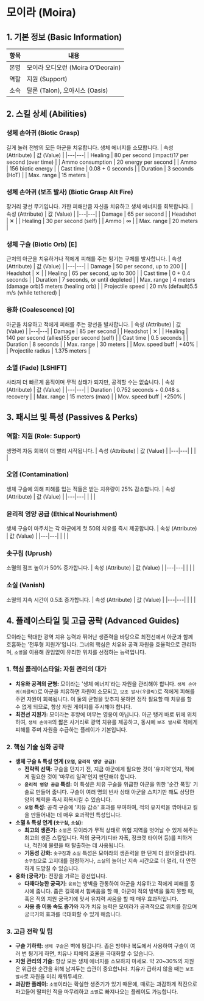# 모이라 (Moira)

## 1. 기본 정보 (Basic Information)

| 항목 | 내용                              |
| ---- | --------------------------------- |
| 본명 | 모이라 오디오런 (Moira O'Deorain) |
| 역할 | 지원 (Support)                    |
| 소속 | 탈론 (Talon), 오아시스 (Oasis)    |

## 2. 스킬 상세 (Abilities)

### 생체 손아귀 (Biotic Grasp)

길게 눌러 전방의 모든 아군을 치유합니다. 생체 에너지를 소모합니다.
| 속성 (Attribute) | 값 (Value) |
|---|---|
| Healing | 80 per second (impact)17 per second (over time) |
| Ammo consumption | 20 energy per second |
| Ammo | 156 biotic energy |
| Cast time | 0.08 + 0 seconds |
| Duration | 3 seconds (HoT) |
| Max. range | 15 meters |

### 생체 손아귀 (보조 발사) (Biotic Grasp Alt Fire)

장거리 광선 무기입니다. 가한 피해만큼 자신을 치유하고 생체 에너지를 회복합니다.
| 속성 (Attribute) | 값 (Value) |
|---|---|
| Damage | 65 per second |
| Headshot | ✕ |
| Healing | 30 per second (self) |
| Ammo | ∞ |
| Max. range | 20 meters |

### 생체 구슬 (Biotic Orb) [E]

근처의 아군을 치유하거나 적에게 피해를 주는 튕기는 구체를 발사합니다.
| 속성 (Attribute) | 값 (Value) |
|---|---|
| Damage | 50 per second, up to 200 |
| Headshot | ✕ |
| Healing | 65 per second, up to 300 |
| Cast time | 0 + 0.4 seconds |
| Duration | 7 seconds, or until depleted |
| Max. range | 4 meters (damage orb)5 meters (healing orb) |
| Projectile speed | 20 m/s (default)5.5 m/s (while tethered) |

### 융화 (Coalescence) [Q]

아군을 치유하고 적에게 피해를 주는 광선을 발사합니다.
| 속성 (Attribute) | 값 (Value) |
|---|---|
| Damage | 85 per second |
| Headshot | ✕ |
| Healing | 140 per second (allies)55 per second (self) |
| Cast time | 0.5 seconds |
| Duration | 8 seconds |
| Max. range | 30 meters |
| Mov. speed buff | +40% |
| Projectile radius | 1.375 meters |

### 소멸 (Fade) [LSHIFT]

사라져 더 빠르게 움직이며 무적 상태가 되지만, 공격할 수는 없습니다.
| 속성 (Attribute) | 값 (Value) |
|---|---|
| Duration | 0.752 seconds + 0.048 s. recovery |
| Max. range | 15 meters (max) |
| Mov. speed buff | +250% |

## 3. 패시브 및 특성 (Passives & Perks)

### 역할: 지원 (Role: Support)

생명력 자동 회복이 더 빨리 시작됩니다.
| 속성 (Attribute) | 값 (Value) |
|---|---|
| | |

### 오염 (Contamination)

생체 구슬에 의해 피해를 입는 적들은 받는 치유량이 25% 감소합니다.
| 속성 (Attribute) | 값 (Value) |
|---|---|
| | |

### 윤리적 영양 공급 (Ethical Nourishment)

생체 구슬이 마주치는 각 아군에게 첫 50의 치유를 즉시 제공합니다.
| 속성 (Attribute) | 값 (Value) |
|---|---|
| | |

### 솟구침 (Uprush)

소멸의 점프 높이가 50% 증가합니다.
| 속성 (Attribute) | 값 (Value) |
|---|---|
| | |

### 소실 (Vanish)

소멸의 지속 시간이 0.5초 증가합니다.
| 속성 (Attribute) | 값 (Value) |
|---|---|
| | |

## 4. 플레이스타일 및 고급 공략 (Advanced Guides)

모이라는 막대한 광역 치유 능력과 뛰어난 생존력을 바탕으로 최전선에서 아군과 함께 호흡하는 '전투형 지원가'입니다. 그녀의 핵심은 치유와 공격 자원을 효율적으로 관리하며, `소멸`을 이용해 끊임없이 유리한 위치를 선점하는 능력입니다.

### **1. 핵심 플레이스타일: 자원 관리의 대가**

- **치유와 공격의 균형:** 모이라는 '생체 에너지'라는 자원을 관리해야 합니다. `생체 손아귀(좌클릭)`로 아군을 치유하면 자원이 소모되고, `보조 발사(우클릭)`로 적에게 피해를 주면 자원이 회복됩니다. 이 둘의 균형을 맞추지 못하면 정작 필요할 때 치유를 할 수 없게 되므로, 항상 자원 게이지를 주시해야 합니다.
- **최전선 지원가:** 모이라는 후방에 머무는 영웅이 아닙니다. 아군 탱커 바로 뒤에 위치하여, `생체 손아귀`의 짧은 사거리로 광역 치유를 제공하고, 동시에 `보조 발사`로 적에게 피해를 주며 자원을 수급하는 플레이가 기본입니다.

### **2. 핵심 기술 심화 공략**

- **생체 구슬 & 특성 연계 (`오염`, `윤리적 영양 공급`):**
  - **전략적 선택:** 구슬을 던지기 전, 지금 아군에게 필요한 것이 '유지력'인지, 적에게 필요한 것이 '마무리 일격'인지 판단해야 합니다.
  - **`윤리적 영양 공급` 특성:** 이 특성은 치유 구슬을 위급한 아군을 위한 '순간 폭힐' 기술로 만들어 줍니다. 구슬이 여러 명의 빈사 상태 아군을 스치기만 해도 상당한 양의 체력을 즉시 회복시킬 수 있습니다.
  - **`오염` 특성:** 공격 구슬에 '치유 감소' 효과를 부여하여, 적의 유지력을 깎아내고 킬을 만들어내는 데 매우 효과적인 특성입니다.
- **소멸 & 특성 연계 (`솟구침`, `소실`):**
  - **최고의 생존기:** `소멸`은 모이라가 무적 상태로 위험 지역을 벗어날 수 있게 해주는 최고의 생존 스킬입니다. 적의 궁극기(디바 자폭, 정크랫 타이어 등)를 피하거나, 적진에 물렸을 때 탈출하는 데 사용됩니다.
  - **기동성 강화:** `솟구침`과 `소실` 특성은 모이라의 생존력을 한 단계 더 끌어올립니다. `솟구침`으로 고지대를 점령하거나, `소실`의 늘어난 지속 시간으로 더 멀리, 더 안전하게 도망칠 수 있습니다.
- **융화 (궁극기):** 전장을 가르는 광선입니다.
  - **다재다능한 궁극기:** `융화`는 방벽을 관통하여 아군을 치유하고 적에게 피해를 동시에 줍니다. 좁은 길목에서 힘싸움을 할 때, 아군이 적의 방벽을 뚫지 못할 때, 혹은 적의 지원 궁극기에 맞서 유지력 싸움을 할 때 매우 효과적입니다.
  - **사용 중 이동 속도 증가**와 자가 치유 능력은 모이라가 공격적으로 위치를 잡으며 궁극기의 효과를 극대화할 수 있게 해줍니다.

### **3. 고급 전략 및 팁**

- **구슬 기하학:** `생체 구슬`은 벽에 튕깁니다. 좁은 방이나 복도에서 사용하여 구슬이 여러 번 튕기게 하면, 치유나 피해의 효율을 극대화할 수 있습니다.
- **자원 관리의 기술:** 항상 모든 생체 에너지를 소모하지 마세요. 약 20~30%의 자원은 위급한 순간을 위해 남겨두는 습관이 중요합니다. 치유가 급하지 않을 때는 `보조 발사`로 자원을 미리 채워두세요.
- **과감한 플레이:** `소멸`이라는 확실한 생존기가 있기 때문에, 때로는 과감하게 적진으로 파고들어 딸피인 적을 마무리하고 `소멸`로 빠져나오는 플레이도 가능합니다.
